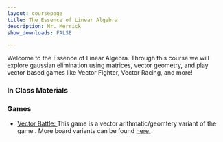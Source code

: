 ```yaml
---
layout: coursepage
title: The Essence of Linear Algebra  
description: Mr. Merrick 
show_downloads: FALSE

---
```


Welcome to the Essence of Linear Algebra. Through this course we will explore gaussian elimination using matrices, vector geometry, and play vector based games like Vector Fighter, Vector Racing, and more! 

### In Class Materials 

### Games 
* <a href="https://merrickmath.github.io/MerrickMath.github.io-LinearAlgebra/Activities/Games/VectorBattle.pdf">  Vector Battle: </a> This game is a vector arithmatic/geomtery variant of the game <a href="https://merrickmath.github.io/MerrickMath.github.io-LinearAlgebra/Activities/Games/Onitama.pdf">  </a>. More board variants can be found <a href="https://merrickmath.github.io/MerrickMath.github.io-LinearAlgebra/Activities/Games/VectorBoardVariants.pdf"> here. </a>










  





